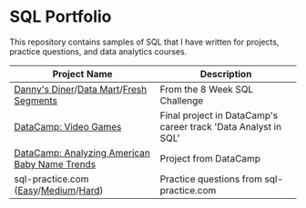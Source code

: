 # SQL Portfolio

This repository contains samples of SQL that I have written for projects, practice questions, and data analytics courses.

| Project Name    | Description |
| -------- | ------- |
| [Danny's Diner](https://github.com/luwoon/SQL-Portfolio/blob/main/8%20Week%20SQL%20Challenge:%20Danny's%20Diner.SQL)/[Data Mart](https://github.com/luwoon/SQL-Portfolio/blob/main/8%20Week%20SQL%20Challenge:%20Data%20Mart.SQL)/[Fresh Segments](https://github.com/luwoon/SQL-Portfolio/blob/main/8%20Week%20SQL%20Challenge%3A%20Fresh%20Segments.SQL) | From the 8 Week SQL Challenge |
| [DataCamp: Video Games](https://github.com/luwoon/SQL/blob/main/DataCamp%3A%20Video%20Games.SQL) | Final project in DataCamp's career track 'Data Analyst in SQL' |
| [DataCamp: Analyzing American Baby Name Trends](https://github.com/luwoon/SQL/blob/main/DataCamp%3A%20Analyzing%20American%20Baby%20Name%20Trends.SQL) | Project from DataCamp |
| sql-practice.com ([Easy](https://github.com/luwoon/SQL-Portfolio/blob/main/sql-practice.com%20Answers%20(Easy).SQL)/[Medium](https://github.com/luwoon/SQL-Portfolio/blob/main/sql-practice.com%20Answers%20(Medium).SQL)/[Hard](https://github.com/luwoon/SQL-Portfolio/blob/main/sql-practice.com%20Answers%20(Hard).SQL))  | Practice questions from sql-practice.com |
